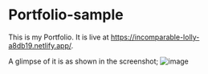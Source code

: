 # Portfolio-sample
This is my Portfolio. It is live at https://incomparable-lolly-a8db19.netlify.app/.

A glimpse of it is as shown in the screenshot; 
![image](https://github.com/BenjaminKakai/Portfolio-sample/assets/114109979/47f44f45-1d68-43e0-bd2c-bd414eb5c909)

